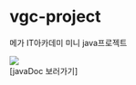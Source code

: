 # vgc-project
메가 IT아카데미 미니 java프로젝트

<div>
	<a href="https://www.youtube.com/watch?v=비디오id" target="_blank"><image src = "https://img.youtube.com/vi/비디오id/mqdefault.jpg"></a>	

</div>
	[javaDoc 보러가기] 
		
